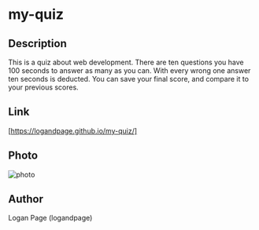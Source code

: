 # my-quiz

## Description
This is a quiz about web development. There are ten questions you have 100 seconds to answer as many as you can. With every wrong one answer ten seconds is deducted. You can save your final score, and compare it to your previous scores.

## Link
[https://logandpage.github.io/my-quiz/]

## Photo
![photo](/assets/Photos/quizPhoto.jpg)

## Author
Logan Page (logandpage)